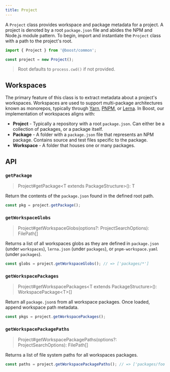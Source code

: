 ```yaml
---
title: Project
---
```


A `Project` class provides workspace and package metadata for a project. A project is denoted by a
root `package.json` file and abides the NPM and Node.js module pattern. To begin, import and
instantiate the `Project` class with a path to the project's root.

```ts
import { Project } from '@boost/common';

const project = new Project();
```

> Root defaults to `process.cwd()` if not provided.

## Workspaces

The primary feature of this class is to extract metadata about a project's workspaces. Workspaces
are used to support multi-package architectures known as monorepos, typically through
[Yarn](https://yarnpkg.com/features/workspaces), [PNPM](https://pnpm.js.org/en/pnpm-workspace_yaml),
or [Lerna](https://github.com/lerna/lerna#lernajson). In Boost, our implementation of workspaces
aligns with:

- **Project** - Typically a repository with a root `package.json`. Can either be a collection of
  packages, or a package itself.
- **Package** - A folder with a `package.json` file that represents an NPM package. Contains source
  and test files specific to the package.
- **Workspace** - A folder that houses one or many packages.

## API

### `getPackage`

> Project#getPackage<T extends PackageStructure\>(): T

Return the contents of the `package.json` found in the defined root path.

```ts
const pkg = project.getPackage();
```

### `getWorkspaceGlobs`

> Project#getWorkspaceGlobs(options?: ProjectSearchOptions): FilePath[]

Returns a list of all workspaces globs as they are defined in `package.json` (under `workspaces`),
`lerna.json` (under `packages`), or `pnpm-workspace.yaml` (under `packages`).

```ts
const globs = project.getWorkspaceGlobs(); // => ['packages/*']
```

### `getWorkspacePackages`

> Project#getWorkspacePackages<T extends PackageStructure\>(): WorkspacePackage<T\>[]

Return all `package.json`s from all workspace packages. Once loaded, append workspace path metadata.

```ts
const pkgs = project.getWorkspacePackages();
```

### `getWorkspacePackagePaths`

> Project#getWorkspacePackagePaths(options?: ProjectSearchOptions): FilePath[]

Returns a list of file system paths for all workspaces packages.

```ts
const paths = project.getWorkspacePackagePaths(); // => ['packages/foo', 'packages/bar']
```
